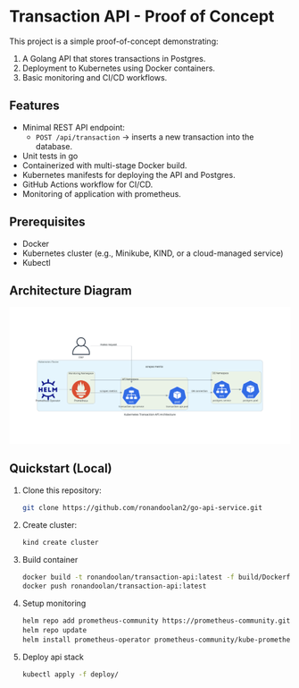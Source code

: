 # Transaction API - Proof of Concept

This project is a simple proof-of-concept demonstrating:

1. A Golang API that stores transactions in Postgres.  
2. Deployment to Kubernetes using Docker containers.  
3. Basic monitoring and CI/CD workflows.

## Features
- Minimal REST API endpoint:
  - `POST /api/transaction` -> inserts a new transaction into the database.
- Unit tests in go
- Containerized with multi-stage Docker build.
- Kubernetes manifests for deploying the API and Postgres.
- GitHub Actions workflow for CI/CD.
- Monitoring of application with prometheus.

## Prerequisites
- Docker
- Kubernetes cluster (e.g., Minikube, KIND, or a cloud-managed service)
- Kubectl


## Architecture Diagram

![Kubernetes Transaction API Architecture](diagram/kubernetes_transaction_api_architecture.png)

## Quickstart (Local)
1. Clone this repository:  
   ```bash
   git clone https://github.com/ronandoolan2/go-api-service.git
2. Create cluster:
   ```bash
   kind create cluster
3. Build container
   ```bash
   docker build -t ronandoolan/transaction-api:latest -f build/Dockerfile.api .
   docker push ronandoolan/transaction-api:latest
4. Setup monitoring
   ```bash
   helm repo add prometheus-community https://prometheus-community.github.io/helm-charts
   helm repo update
   helm install prometheus-operator prometheus-community/kube-prometheus-stack \
5. Deploy api stack
   ```bash
   kubectl apply -f deploy/ 
